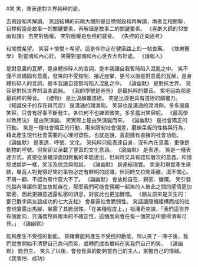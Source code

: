 #笑 
笑，來表達對世界純粹的愛。

去假設和再解讀。	笑話結構的前兩大機制是目標假設和再解讀，兩者互相關聯，目標假設是故事一的關鍵要素，再解讀是故事二的關鍵要素。	《喜劇大師的13堂幽默課》
去笑對極權。	笑對極權是危險的威脅。	《失控的正向思考》

和愉悅希望。	笑容＋愉悅＋希望。這是伴你走在健康路上的一帖良藥。	《快樂醫學》
對靈魂和內心好。	笑聲對靈魂和內心世界大有好處。	《讀報人》

是對意義的瓦解，是身體拆碎人的言詞，是本我讓自我暫時陷入混亂之中。	笑不僅不具備固有意義，發笑的不受控制、接近痙攣，更可以說是對意義的瓦解，是身體拆碎人的言詞，是本我讓自我暫時陷入混亂之中。	《論幽默》
是對抗世界。	笑容是對抗世界的溫柔武器。	《我的學號是爸爸》
是最純粹的聲音。	笑吧因為那是最純粹的聲音。	《禮物》
是比淚顛覆道德。	笑是比淚更具有道德的顛覆力。	《知識份子的存在與荒謬》
是溝通的潤滑劑。	笑容也是溝通的潤滑劑。多多展露笑容，只會有好事不斷發生。各位何不也練習微笑，多多露出笑容呢。	《最高學以致用法》
是由哭演變。	笑實際上是由哭演變而來。	《論幽默》
是社會矯正的行動。	笑是一種社會矯正的行動，用來限制社會偏差，磨練呆板的性格與行為，藉此產生現代社會需要的心理可塑性。也就是說，喜劇擁有直接的社會功能。	《論幽默》
是表達、呼號、文化。	笑純粹只能表達自身，沒有內在意義，更像是動物的呼號。但笑卻又承載了豐富的文化意涵。	《論幽默》
是表達。	笑是一種表達方式，直接從身體深處因興奮的本能迸出，但同時又具有認知層次的意義。和憤怒或嫉妒一樣，笑涉及信念與假設。	《論幽默》
是連結現實。	笑是和現實產生連結，畢竟人對覺得好笑的事物必定有鮮明的認識，但同時又拉開距離，漠不關心、不屑一顧、不認為有什麼大不了。	《論幽默》
會放鬆自在、親密、慷慨。	笑引發的腦內啡讓你更加放鬆自在，那麼我們可能會預期一起笑的人彼此之間的感情更加緊密，因此更願意透露私密的訊息，對彼此也更加慷慨。	《朋友原來是天生的：鄧巴數字與友誼成功的七大支柱》
會暴露社會脆弱性。	笑話讓隨機建構而成的社會現實露出馬腳，暴露了其脆弱性。「在某種程度上，」祖潘奇克說，「我們這世界有個面向，充滿偶然與根本的不確定性，這個面向會在每一個笑話中變得清晰可見。」	《論幽默》

能夠產生不受控的動能。	笑確實能夠產生不受控的動能，所以笑了一陣子後，我們就會開始不清楚自己為何而笑，或轉而成為單純在笑我們自己的笑。	《論幽默》
能自主。	笑久了以後，會發覺真的能夠當自己的主人，掌握自己的情緒。	《我害怕．成功》
